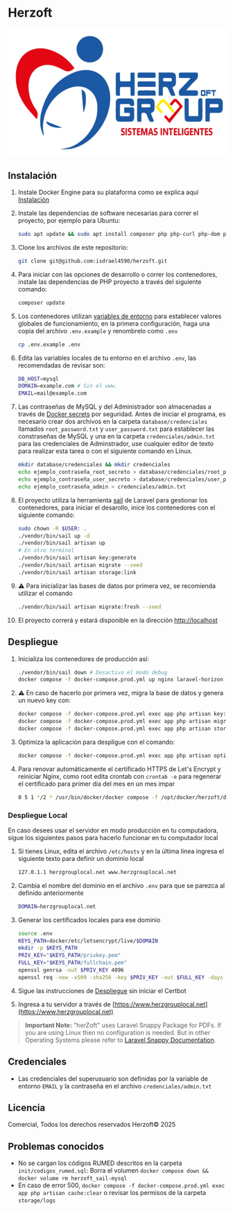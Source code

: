 # Herzoft

![Logo Herzoft](public/images/LOGOHERZ.jpg)

## Instalación

1. Instale Docker Engine para su plataforma como se explica aquí [Instalación](https://docs.docker.com/engine/install/)
2. Instale las dependencias de software necesarias para correr el proyecto, por ejemplo para Ubuntu:

   ```bash
   sudo apt update && sudo apt install composer php php-curl php-dom php-gd php-zip
   ```

3. Clone los archivos de este repositorio:

   ```bash
   git clone git@github.com:isdrael4590/herzoft.git
   ```

4. Para iniciar con las opciones de desarrollo o correr los contenedores, instale las dependencias de PHP proyecto a través del siguiente comando:

   ```bash
   composer update
   ```

5. Los contenedores utilizan [variables de entorno](https://docs.docker.com/compose/environment-variables/set-environment-variables/) para establecer valores globales de funcionamiento, en la primera configuración, haga una copia del archivo `.env.example` y renombrelo como `.env`

   ```bash
   cp .env.example .env
   ```

6. Edita las variables locales de tu entorno en el archivo `.env`, las recomendadas de revisar son:

   ```sh
   DB_HOST=mysql
   DOMAIN=example.com # Sin el www.
   EMAIL=mail@example.com
   ```

7. Las contraseñas de MySQL y del Administrador son almacenadas a través de [Docker secrets](`https://docs.docker.com/compose/use-secrets/`) por seguridad. Antes de iniciar el programa, es necesario crear dos archivos en la carpeta `database/credenciales` llamados `root_password.txt` y `user_password.txt` para establecer las constraseñas de MySQL y una en la carpeta `credenciales/admin.txt` para las credenciales de Adminstrador, use cualquier editor de texto para realizar esta tarea o con el siguiente comando en Linux.

   ```bash
   mkdir database/credenciales && mkdir credenciales
   echo ejemplo_contraseña_root_secreto > database/credenciales/root_password.txt
   echo ejemplo_contraseña_user_secreto > database/credenciales/user_password.txt
   echo ejemplo_contraseña_admin > credenciales/admin.txt
   ```

8. El proyecto utiliza la herramienta [sail](https://laravel.com/docs/8.x/sail) de Laravel para gestionar los contenedores, para iniciar el desarollo, inice los contenedores con el siguiente comando:

   ```bash
   sudo chown -R $USER: .
   ./vendor/bin/sail up -d
   ./vendor/bin/sail artisan up
   # En otro terminal
   ./vendor/bin/sail artisan key:generate
   ./vendor/bin/sail artisan migrate --seed
   ./vendor/bin/sail artisan storage:link
   ```

9. ⚠️ Para inicializar las bases de datos por primera vez, se recomienda utilizar el comando

   ```bash
   ./vendor/bin/sail artisan migrate:fresh --seed
   ```

10. El proyecto correrá y estará disponible en la dirección [http://localhost](http://localhost)

## Despliegue

1. Inicializa los contenedores de producción así:

   ```bash
   ./vendor/bin/sail down # Desactiva el modo debug
   docker compose -f docker-compose.prod.yml up nginx laravel-horizon -d --build
   ```

2. ⚠️ En caso de hacerlo por primera vez, migra la base de datos y genera un nuevo key con:

   ```bash
   docker compose -f docker-compose.prod.yml exec app php artisan key:generate
   docker compose -f docker-compose.prod.yml exec app php artisan migrate --seed
   docker compose -f docker-compose.prod.yml exec app php artisan storage:link
   ```

3. Optimiza la aplicación para despligue con el comando:

   ```bash
   docker compose -f docker-compose.prod.yml exec app php artisan optimize
   ```

4. Para renovar automáticamente el certificado HTTPS de Let's Encrypt y reiniciar Nginx, como root edita crontab con `crontab -e` para regenerar el certificado para primer día del mes en un mes impar

   ```bash
   0 5 1 */2 * /usr/bin/docker/docker compose -f /opt/docker/herzoft/docker-compose.prod.yml rup certbot && /usr/bin/docker/docker compose -f /opt/docker/herzoft/docker-compose.prod.yml exec nginx -s reload
   ```

### Despliegue Local

En caso desees usar el servidor en modo producción en tu computadora, sigue los siguientes pasos para hacerlo funcionar en tu computador local

1. Si tienes Linux, edita el archivo `/etc/hosts` y en la última línea ingresa el siguiente texto para definir un dominio local

   ```bash
   127.0.1.1 herzgrouplocal.net www.herzgrouplocal.net
   ```

2. Cambia el nombre del dominio en el archivo `.env` para que se parezca al definido anteriormente

   ```bash
   DOMAIN=herzgrouplocal.net
   ```

3. Generar los certificados locales para ese dominio

   ```bash
   source .env
   KEYS_PATH=docker/etc/letsencrypt/live/$DOMAIN
   mkdir -p $KEYS_PATH
   PRIV_KEY="$KEYS_PATH/privkey.pem"
   FULL_KEY="$KEYS_PATH/fullchain.pem"
   openssl genrsa -out $PRIV_KEY 4096
   openssl req -new -x509 -sha256 -key $PRIV_KEY -out $FULL_KEY -days 3650 -subj "/CN=herzgrouplocal.net"
   ```

4. Sigue las instrucciones de [Despliegue](#despliegue) sin iniciar el Certbot
5. Ingresa a tu servidor a través de [https://www.herzgrouplocal.net](https://www.herzgrouplocal.net)

> **Important Note:** "herZoft" uses Laravel Snappy Package for PDFs. If you are using Linux then no configuration is needed. But in other Operating Systems please refer to [Laravel Snappy Documentation](https://github.com/barryvdh/laravel-snappy).

## Credenciales

- Las credenciales del superusuario son definidas por la variable de entorno `EMAIL` y la contraseña en el archivo `credenciales/admin.txt`

## Licencia

Comercial, Todos los derechos reservados Herzoft© 2025

## Problemas conocidos

- No se cargan los códigos RUMED descritos en la carpeta `init/codigos_rumed.sql`: Borra el volumen `docker compose down && docker volume rm herzoft_sail-mysql`
- En caso de error 500, `docker compose -f docker-compose.prod.yml exec app php artisan cache:clear` o revisar los permisos de la carpeta `storage/logs`
